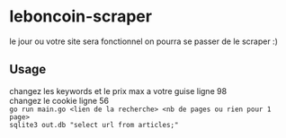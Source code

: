 # leboncoin-scraper

le jour ou votre site sera fonctionnel on pourra se passer de le scraper :)

## Usage

changez les keywords et le prix max a votre guise ligne 98  
changez le cookie ligne 56  
`go run main.go <lien de la recherche> <nb de pages ou rien pour 1 page>`  
`sqlite3 out.db "select url from articles;"`  

